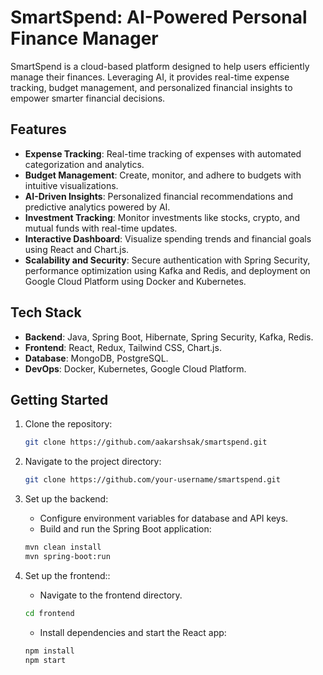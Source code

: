 # SmartSpend: AI-Powered Personal Finance Manager

SmartSpend is a cloud-based platform designed to help users efficiently manage their finances. Leveraging AI, it provides real-time expense tracking, budget management, and personalized financial insights to empower smarter financial decisions.

## Features

- **Expense Tracking**: Real-time tracking of expenses with automated categorization and analytics.
- **Budget Management**: Create, monitor, and adhere to budgets with intuitive visualizations.
- **AI-Driven Insights**: Personalized financial recommendations and predictive analytics powered by AI.
- **Investment Tracking**: Monitor investments like stocks, crypto, and mutual funds with real-time updates.
- **Interactive Dashboard**: Visualize spending trends and financial goals using React and Chart.js.
- **Scalability and Security**: Secure authentication with Spring Security, performance optimization using Kafka and Redis, and deployment on Google Cloud Platform using Docker and Kubernetes.

## Tech Stack

- **Backend**: Java, Spring Boot, Hibernate, Spring Security, Kafka, Redis.
- **Frontend**: React, Redux, Tailwind CSS, Chart.js.
- **Database**: MongoDB, PostgreSQL.
- **DevOps**: Docker, Kubernetes, Google Cloud Platform.

## Getting Started

1. Clone the repository:

   ```bash
   git clone https://github.com/aakarshsak/smartspend.git
   ```

2. Navigate to the project directory:
   ```bash
   git clone https://github.com/your-username/smartspend.git
   ```
3. Set up the backend:

   - Configure environment variables for database and API keys.
   - Build and run the Spring Boot application:

   ```bash
   mvn clean install
   mvn spring-boot:run
   ```

4. Set up the frontend::
   - Navigate to the frontend directory.
   ```bash
   cd frontend
   ```
   - Install dependencies and start the React app:
   ```bash
   npm install
   npm start
   ```
